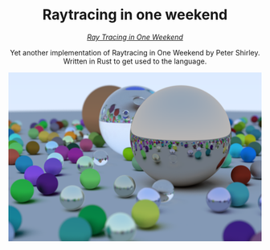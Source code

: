 <h1 align="center">
  Raytracing in one weekend
</h1>
<p align="center">
  <a href="https://raytracing.github.io/books/RayTracingInOneWeekend.html">
      <cite>Ray Tracing in One Weekend</cite>
  </a>
</p>

<p align="center">
Yet another implementation of Raytracing in One Weekend by Peter Shirley. Written in Rust to get used to the language.
</p>

![Raytracing](/image.png)

